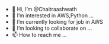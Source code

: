 - 👋 Hi, I’m @Chaitraashwath
- 👀 I’m interested in AWS,Python ...
- 🌱 I’m currently looking for job in AWS
- 💞️ I’m looking to collaborate on ...
- 📫 How to reach me ...

<!---
Chaitraashwa/Chaitraashwa is a ✨ special ✨ repository because its `README.md` (this file) appears on your GitHub profile.
You can click the Preview link to take a look at your changes.
--->
